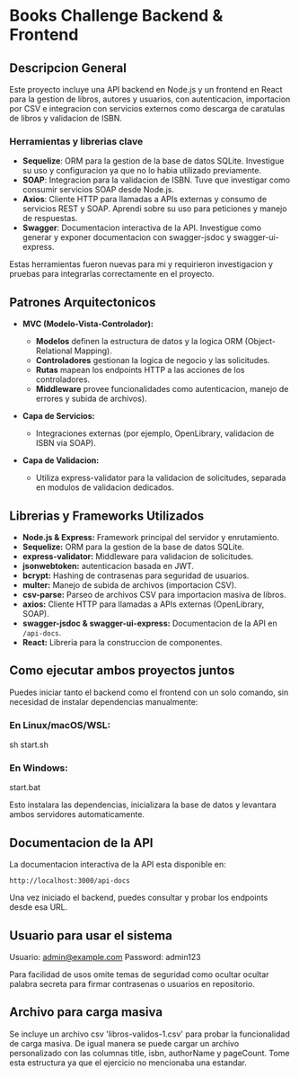 # Books Challenge Backend & Frontend


## Descripcion General
Este proyecto incluye una API backend en Node.js y un frontend en React para la gestion de libros, autores y usuarios, con autenticacion, importacion por CSV e integracion con servicios externos como descarga de caratulas de libros y validacion de ISBN.

### Herramientas y librerias clave
- **Sequelize**: ORM para la gestion de la base de datos SQLite. Investigue su uso y configuracion ya que no lo habia utilizado previamente.
- **SOAP**: Integracion para la validacion de ISBN. Tuve que investigar como consumir servicios SOAP desde Node.js.
- **Axios**: Cliente HTTP para llamadas a APIs externas y consumo de servicios REST y SOAP. Aprendi sobre su uso para peticiones y manejo de respuestas.
- **Swagger**: Documentacion interactiva de la API. Investigue como generar y exponer documentacion con swagger-jsdoc y swagger-ui-express.

Estas herramientas fueron nuevas para mi y requirieron investigacion y pruebas para integrarlas correctamente en el proyecto.

## Patrones Arquitectonicos
- **MVC (Modelo-Vista-Controlador):**
  - **Modelos** definen la estructura de datos y la logica ORM (Object-Relational Mapping).
  - **Controladores** gestionan la logica de negocio y las solicitudes.
  - **Rutas** mapean los endpoints HTTP a las acciones de los controladores.
  - **Middleware** provee funcionalidades como autenticacion, manejo de errores y subida de archivos).

- **Capa de Servicios:**
  - Integraciones externas (por ejemplo, OpenLibrary, validacion de ISBN via SOAP).

- **Capa de Validacion:**
  - Utiliza express-validator para la validacion de solicitudes, separada en modulos de validacion dedicados.

## Librerias y Frameworks Utilizados
- **Node.js & Express:** Framework principal del servidor y enrutamiento.
- **Sequelize:** ORM para la gestion de la base de datos SQLite.
- **express-validator:** Middleware para validacion de solicitudes.
- **jsonwebtoken:** autenticacion basada en JWT.
- **bcrypt:** Hashing de contrasenas para seguridad de usuarios.
- **multer:** Manejo de subida de archivos (importacion CSV).
- **csv-parse:** Parseo de archivos CSV para importacion masiva de libros.
- **axios:** Cliente HTTP para llamadas a APIs externas (OpenLibrary, SOAP).
- **swagger-jsdoc & swagger-ui-express:** Documentacion de la API en `/api-docs`.
- **React:** Libreria para la construccion de componentes.


## Como ejecutar ambos proyectos juntos
Puedes iniciar tanto el backend como el frontend con un solo comando, sin necesidad de instalar dependencias manualmente:

### En Linux/macOS/WSL:
sh start.sh

### En Windows:
start.bat

Esto instalara las dependencias, inicializara la base de datos y levantara ambos servidores automaticamente.

## Documentacion de la API
La documentacion interactiva de la API esta disponible en:
```
http://localhost:3000/api-docs
```
Una vez iniciado el backend, puedes consultar y probar los endpoints desde esa URL.

## Usuario para usar el sistema
Usuario: admin@example.com
Password: admin123

Para facilidad de usos omite temas de seguridad como ocultar ocultar palabra secreta para firmar contrasenas o usuarios en repositorio.

## Archivo para carga masiva
Se incluye un archivo csv 'libros-validos-1.csv' para probar la funcionalidad de carga masiva.
De igual manera se puede cargar un archivo personalizado con las columnas title, isbn, authorName y pageCount.
Tome esta estructura ya que el ejercicio no mencionaba una estandar.